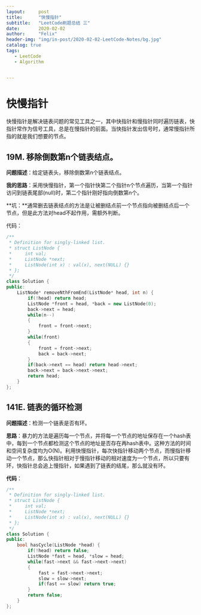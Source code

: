 ```yaml
---
layout:     post
title:      "快慢指针"
subtitle:   "LeetCode刷题总结 三"
date:       2020-02-02
author:     "Felix"
header-img: "img/in-post/2020-02-02-LeetCode-Notes/bg.jpg"
catalog: true
tags:
   - LeetCode
   - Algorithm


---
```


# 快慢指针

快慢指针是解决链表问题的常见工具之一，其中快指针和慢指针同时遍历链表，快指针常作为信号工具，总是在慢指针的前面。当快指针发出信号时，通常慢指针所指的就是我们想要的节点。

## 19M. 移除倒数第n个链表结点。

**问题描述**：给定链表头，移除倒数第n个链表结点。

**我的思路**：采用快慢指针，第一个指针快第二个指针n个节点遍历，当第一个指针访问到链表尾部(null)时，第二个指针刚好指向倒数第n个。

**坑：**通常删去链表结点的方法是让被删结点前一个节点指向被删结点后一个节点，但是此方法对head不起作用，需额外判断。

代码：

~~~C++
/**
 * Definition for singly-linked list.
 * struct ListNode {
 *     int val;
 *     ListNode *next;
 *     ListNode(int x) : val(x), next(NULL) {}
 * };
 */
class Solution {
public:
    ListNode* removeNthFromEnd(ListNode* head, int n) {
        if(!head) return head;
        ListNode *front = head, *back = new ListNode(0);
        back->next = head;
        while(n--)
        {
            front = front->next;
        }
        while(front)
        {
            front = front->next;
            back = back->next;
        }
        if(back->next == head) return head->next;
        back->next = back->next->next;
        return head;
    }
};
~~~



## 141E. 链表的循环检测

**问题描述**：检测一个链表是否有环。

**思路**：暴力的方法是遍历每一个节点，并将每一个节点的地址保存在一个hash表中，每到一个节点都检测这个节点的地址是否存在再hash表中。这种方法的时间和空间复杂度均为O(N)。利用快慢指针，每次快指针移动两个节点，而慢指针移动一个节点，那么快指针相对于慢指针移动的相对速度为一个节点，所以只要有环，快指针总会追上慢指针，如果遇到了链表的结尾，那么就没有环。

**代码**：

~~~C++
/**
 * Definition for singly-linked list.
 * struct ListNode {
 *     int val;
 *     ListNode *next;
 *     ListNode(int x) : val(x), next(NULL) {}
 * };
 */
class Solution {
public:
    bool hasCycle(ListNode *head) {
        if(!head) return false;
        ListNode *fast = head, *slow = head;
        while(fast->next && fast->next->next) 
        {
            fast = fast->next->next;
            slow = slow->next;
            if(fast == slow) return true;
        }
        return false;
    }
};
~~~



